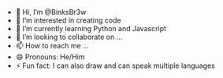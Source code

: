 - 👋 Hi, I’m @BinksBr3w
- 👀 I’m interested in creating code
- 🌱 I’m currently learning Python and Javascript
- 💞️ I’m looking to collaborate on ...
- 📫 How to reach me ...
- 😄 Pronouns: He/Him
- ⚡ Fun fact: I can also draw and can speak multiple languages

<!---
BinksBr3w/BinksBr3w is a ✨ special ✨ repository because its `README.md` (this file) appears on your GitHub profile.
You can click the Preview link to take a look at your changes.
--->
